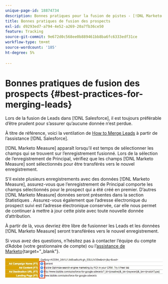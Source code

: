 ```yaml
---
unique-page-id: 18874734
description: Bonnes pratiques pour la fusion de pistes - [!DNL Marketo Measure]
title: Bonnes pratiques de fusion des prospects
exl-id: d9293ed7-a794-4e52-a269-20a7fb36ce50
feature: Tracking
source-git-commit: 9e672d0c568ee0b889461bb8ba6fc6333edf31ce
workflow-type: tm+mt
source-wordcount: '185'
ht-degree: 5%

---
```


# Bonnes pratiques de fusion des prospects {#best-practices-for-merging-leads}

Lors de la fusion de Leads dans [!DNL Salesforce], il est toujours préférable d’être prudent pour s’assurer qu’aucune donnée n’est perdue.

À titre de référence, voici la ventilation de [How to Merge Leads](https://help.salesforce.com/s/articleView?id=leads_merge.htm&amp;language=en_US&amp;type=5) à partir de l’assistance [!DNL Salesforce].

[!DNL Marketo Measure] apparaît lorsqu’il est temps de sélectionner les champs qui se trouvent sur l’enregistrement fusionné. Lors de la sélection de l’enregistrement de Principal, vérifiez que les champs [!DNL Marketo Measure] sont sélectionnés pour être transférés vers le nouvel enregistrement.

S’il existe plusieurs enregistrements avec des données [!DNL Marketo Measure], assurez-vous que l’enregistrement de Principal comporte les champs sélectionnés pour le prospect qui a été créé en premier. D’autres [!DNL Marketo Measure] données seront présentes dans la section Statistiques . Assurez-vous également que l’adresse électronique du prospect suivi est l’adresse électronique conservée, car elle nous permet de continuer à mettre à jour cette piste avec toute nouvelle donnée d’attribution.

À partir de là, vous devriez être libre de fusionner les Leads et les données [!DNL Marketo Measure] seront transférées vers le nouvel enregistrement.

Si vous avez des questions, n’hésitez pas à contacter l’équipe du compte d’Adobe (votre gestionnaire de compte) ou l’[assistance de Marketo](https://nation.marketo.com/t5/support/ct-p/Support){target="_blank"}.

![](assets/1.jpg)
